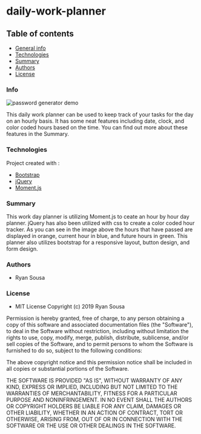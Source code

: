# daily-work-planner

## Table of contents
- [General info](#Info)
- [Technologies](#Technologies)
- [Summary](#Summary)
- [Authors](#Authors)
- [License](#License)

### Info
![password generator demo](link)

This daily work planner can be used to keep track of your tasks for the day on an hourly basis. It has some neat features including date, clock, and color coded hours based on the time. You can find out more about these features in the Summary.

### Technologies

Project created with :

- [Bootstrap](https://getbootstrap.com/)
- [jQuery](https://jquery.com/)
- [Moment.js](https://momentjs.com/)

### Summary

This work day planner is utilizing Moment.js to ceate an hour by hour day planner. jQuery has also been utilized with css to create a color coded hour tracker. As you can see in the image above the hours that have passed are displayed in orange, current hour in blue, and future hours in green. This planner also utilizes bootstrap for a responsive layout, button design, and form design.

### Authors

- Ryan Sousa

### License

- MIT License Copyright (c) 2019 Ryan Sousa

Permission is hereby granted, free of charge, to any person obtaining a copy
of this software and associated documentation files (the "Software"), to deal
in the Software without restriction, including without limitation the rights
to use, copy, modify, merge, publish, distribute, sublicense, and/or sell
copies of the Software, and to permit persons to whom the Software is
furnished to do so, subject to the following conditions:

The above copyright notice and this permission notice shall be included in all
copies or substantial portions of the Software.

THE SOFTWARE IS PROVIDED "AS IS", WITHOUT WARRANTY OF ANY KIND, EXPRESS OR
IMPLIED, INCLUDING BUT NOT LIMITED TO THE WARRANTIES OF MERCHANTABILITY,
FITNESS FOR A PARTICULAR PURPOSE AND NONINFRINGEMENT. IN NO EVENT SHALL THE
AUTHORS OR COPYRIGHT HOLDERS BE LIABLE FOR ANY CLAIM, DAMAGES OR OTHER
LIABILITY, WHETHER IN AN ACTION OF CONTRACT, TORT OR OTHERWISE, ARISING FROM,
OUT OF OR IN CONNECTION WITH THE SOFTWARE OR THE USE OR OTHER DEALINGS IN THE
SOFTWARE.